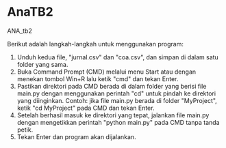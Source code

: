 # AnaTB2
ANA_tb2

Berikut adalah langkah-langkah untuk menggunakan program:

1. Unduh kedua file, "jurnal.csv" dan "coa.csv", dan simpan di dalam satu folder yang sama.
2. Buka Command Prompt (CMD) melalui menu Start atau dengan menekan tombol Win+R lalu ketik "cmd" dan tekan Enter.
3. Pastikan direktori pada CMD berada di dalam folder yang berisi file main.py dengan menggunakan perintah "cd" untuk pindah ke direktori yang diinginkan. Contoh: jika file main.py berada di folder "MyProject", ketik "cd MyProject" pada CMD dan tekan Enter.
4. Setelah berhasil masuk ke direktori yang tepat, jalankan file main.py dengan mengetikkan perintah "python main.py" pada CMD tanpa tanda petik.
5. Tekan Enter dan program akan dijalankan.
